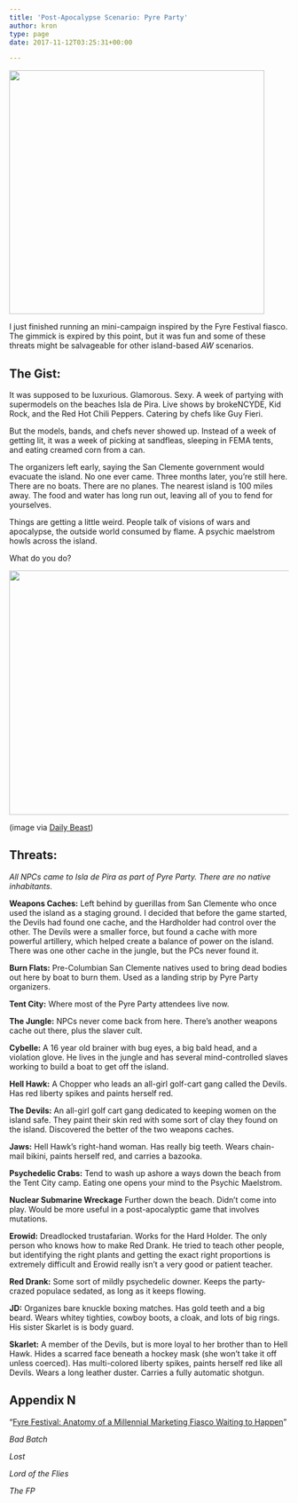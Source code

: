 ```yaml
---
title: 'Post-Apocalypse Scenario: Pyre Party'
author: kron
type: page
date: 2017-11-12T03:25:31+00:00

---
```

<img src="https://klintron.com/wp-content/uploads/2017/11/Brokencyde.jpg" alt="" width="460" height="439" class="alignnone size-full wp-image-184" srcset="https://klintron.com/wp-content/uploads/2017/11/Brokencyde.jpg 460w, https://klintron.com/wp-content/uploads/2017/11/Brokencyde-300x286.jpg 300w" sizes="(max-width: 460px) 100vw, 460px" />

I just finished running an mini-campaign inspired by the Fyre Festival fiasco. The gimmick is expired by this point, but it was fun and some of these threats might be salvageable for other island-based _AW_ scenarios.

## The Gist:

It was supposed to be luxurious. Glamorous. Sexy. A week of partying with supermodels on the beaches Isla de Pira. Live shows by brokeNCYDE, Kid Rock, and the Red Hot Chili Peppers. Catering by chefs like Guy Fieri.

But the models, bands, and chefs never showed up. Instead of a week of getting lit, it was a week of picking at sandfleas, sleeping in FEMA tents, and eating creamed corn from a can.

The organizers left early, saying the San Clemente government would evacuate the island. No one ever came. Three months later, you&#8217;re still here. There are no boats. There are no planes. The nearest island is 100 miles away. The food and water has long run out, leaving all of you to fend for yourselves.

Things are getting a little weird. People talk of visions of wars and apocalypse, the outside world consumed by flame. A psychic maelstrom howls across the island.

What do you do?

<img src="https://klintron.com/wp-content/uploads/2017/11/fyre-festival.jpg" alt="" width="616" height="440" class="alignnone size-full wp-image-185" srcset="https://klintron.com/wp-content/uploads/2017/11/fyre-festival.jpg 616w, https://klintron.com/wp-content/uploads/2017/11/fyre-festival-300x214.jpg 300w" sizes="(max-width: 616px) 100vw, 616px" />
  
(image via [Daily Beast][1])

## Threats:

_All NPCs came to Isla de Pira as part of Pyre Party. There are no native inhabitants._

**Weapons Caches:** Left behind by guerillas from San Clemente who once used the island as a staging ground. I decided that before the game started, the Devils had found one cache, and the Hardholder had control over the other. The Devils were a smaller force, but found a cache with more powerful artillery, which helped create a balance of power on the island. There was one other cache in the jungle, but the PCs never found it.

**Burn Flats:** Pre-Columbian San Clemente natives used to bring dead bodies out here by boat to burn them. Used as a landing strip by Pyre Party organizers.

**Tent City:** Where most of the Pyre Party attendees live now.

**The Jungle:** NPCs never come back from here. There&#8217;s another weapons cache out there, plus the slaver cult.

**Cybelle:** A 16 year old brainer with bug eyes, a big bald head, and a violation glove. He lives in the jungle and has several mind-controlled slaves working to build a boat to get off the island.

**Hell Hawk:** A Chopper who leads an all-girl golf-cart gang called the Devils. Has red liberty spikes and paints herself red.

**The Devils:** An all-girl golf cart gang dedicated to keeping women on the island safe. They paint their skin red with some sort of clay they found on the island. Discovered the better of the two weapons caches.

**Jaws:** Hell Hawk&#8217;s right-hand woman. Has really big teeth. Wears chain-mail bikini, paints herself red, and carries a bazooka.

**Psychedelic Crabs:** Tend to wash up ashore a ways down the beach from the Tent City camp. Eating one opens your mind to the Psychic Maelstrom.

**Nuclear Submarine Wreckage** Further down the beach. Didn&#8217;t come into play. Would be more useful in a post-apocalyptic game that involves mutations.

**Erowid:** Dreadlocked trustafarian. Works for the Hard Holder. The only person who knows how to make Red Drank. He tried to teach other people, but identifying the right plants and getting the exact right proportions is extremely difficult and Erowid really isn&#8217;t a very good or patient teacher.

**Red Drank:** Some sort of mildly psychedelic downer. Keeps the party-crazed populace sedated, as long as it keeps flowing.

**JD:** Organizes bare knuckle boxing matches. Has gold teeth and a big beard. Wears whitey tighties, cowboy boots, a cloak, and lots of big rings. His sister Skarlet is is body guard.

**Skarlet:** A member of the Devils, but is more loyal to her brother than to Hell Hawk. Hides a scarred face beneath a hockey mask (she won&#8217;t take it off unless coerced). Has multi-colored liberty spikes, paints herself red like all Devils. Wears a long leather duster. Carries a fully automatic shotgun.

## Appendix N

&#8220;[Fyre Festival: Anatomy of a Millennial Marketing Fiasco Waiting to Happen][2]&#8221;

_Bad Batch_

_Lost_

_Lord of the Flies_

_The FP_

 [1]: https://www.thedailybeast.com/inside-ja-rules-fyre-festival-disaster-how-the-luxury-music-fest-became-lord-of-the-flies
 [2]: https://www.vanityfair.com/news/2017/06/fyre-festival-billy-mcfarland-millennial-marketing-fiasco